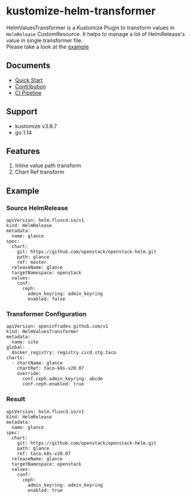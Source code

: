 # kustomize-helm-transformer
HelmValuesTransformer is a Kustomize Plugin to transform values in `HelmRelease` CustomResource.
It helps to manage a lot of HelmRelease's value in single transformer file.  
Please take a look at the [example](https://github.com/openinfradev/kustomize-helm-transformer/tree/master/examples/helmvalues)

## Documents
* [Quick Start](docs/quickstart.md)
* [Contribution](docs/contribution.md)
* [CI Pipeline](docs/ci.md)


## Support 
* kustomize v3.8.7
* go 1.14

## Features
1. Inline value path transform
2.  Chart Ref transform

## Example
### Source HelmRelease
```
apiVersion: helm.fluxcd.io/v1
kind: HelmRelease
metadata:
  name: glance
spec:
  chart:
    git: https://github.com/openstack/openstack-helm.git
    path: glance
    ref: master
  releaseName: glance
  targetNamespace: openstack
  values:
    conf:
      ceph:
        admin_keyring: admin_keyring
        enabled: false
```
### Transformer Configuration
```
apiVersion: openinfradev.github.com/v1
kind: HelmValuesTransformer
metadata:
  name: site
global:
  docker_registry: registry.cicd.stg.taco
charts:
  - chartName: glance
    chartRef: taco-k8s-v20.07
    override:
      conf.ceph.admin_keyring: abcde
      conf.ceph.enabled: true
```
### Result
```
apiVersion: helm.fluxcd.io/v1
kind: HelmRelease
metadata:
  name: glance
spec:
  chart:
    git: https://github.com/openstack/openstack-helm.git
    path: glance
    ref: taco-k8s-v20.07
  releaseName: glance
  targetNamespace: openstack
  values:
    conf:
      ceph:
        admin_keyring: admin_keyring
        enabled: true
```
